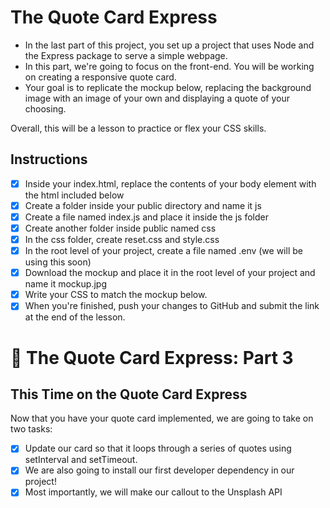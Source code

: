 # The Quote Card Express

- In the last part of this project, you set up a project that uses Node and the Express package to serve a simple webpage.
- In this part, we're going to focus on the front-end. You will be working on creating a responsive quote card.
- Your goal is to replicate the mockup below, replacing the background image with an image of your own and displaying a quote of your choosing.

Overall, this will be a lesson to practice or flex your CSS skills.

## Instructions

- [x] Inside your index.html, replace the contents of your body element with the html included below
- [x] Create a folder inside your public directory and name it js
- [x] Create a file named index.js and place it inside the js folder
- [x] Create another folder inside public named css
- [x] In the css folder, create reset.css and style.css
- [x] In the root level of your project, create a file named .env (we will be using this soon)
- [x] Download the mockup and place it in the root level of your project and name it mockup.jpg
- [x] Write your CSS to match the mockup below.
- [x] When you're finished, push your changes to GitHub and submit the link at the end of the lesson.

# 🔭 The Quote Card Express: Part 3

## This Time on the Quote Card Express
Now that you have your quote card implemented, we are going to take on two tasks:

- [x] Update our card so that it loops through a series of quotes using setInterval and setTimeout.
- [x] We are also going to install our first developer dependency in our project!
- [x] Most importantly, we will make our callout to the Unsplash API